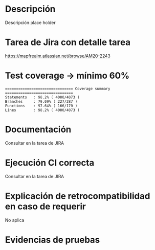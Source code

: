 # Descripción

Descripción place holder


# Tarea de Jira con detalle tarea

https://mapfrealm.atlassian.net/browse/AM20-2243

# Test coverage -> mínimo 60%

```
=============================== Coverage summary ===============================
Statements   : 98.2% ( 4000/4073 )
Branches     : 79.09% ( 227/287 )
Functions    : 97.64% ( 166/170 )
Lines        : 98.2% ( 4000/4073 )
```

# Documentación

Consultar en la tarea de JIRA

# Ejecución CI correcta

Consultar en la tarea de JIRA

# Explicación de retrocompatibilidad en caso de requerir

No aplica

# Evidencias de pruebas
